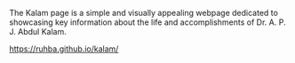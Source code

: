 The Kalam page is a simple and visually appealing webpage dedicated to showcasing key information about the life and accomplishments of Dr. A. P. J. Abdul Kalam.

https://ruhba.github.io/kalam/
